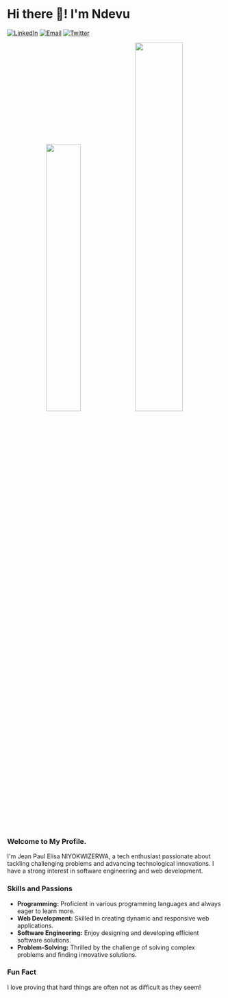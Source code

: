 # Hi there 👋! I'm Ndevu
[![LinkedIn](https://img.shields.io/badge/-LinkedIn-0077B5?style=for-the-badge&logo=linkedin&logoColor=white)](https://www.linkedin.com/in/jean-paul-elisa/)
[![Email](https://img.shields.io/badge/-Email-D14836?style=for-the-badge&logo=gmail&logoColor=white)](mailto:niyokwizerwajeanpaulelisa@gmail.com)
[![Twitter](https://img.shields.io/badge/-Twitter-1DA1F2?style=for-the-badge&logo=twitter&logoColor=white)](https://twitter.com/@elion55698906)

<div align="center" >
  <img width="40%" src="https://github-readme-stats.vercel.app/api/top-langs/?username=ndevu12&layout=compact&text_color=daf7dc&bg_color=151515&hide=css,html" />
  <img width="47%" src="https://github-readme-streak-stats.herokuapp.com/?user=ndevu12&theme=tokyonight" />
</div>

### Welcome to My Profile.

I'm Jean Paul Elisa NIYOKWIZERWA, a tech enthusiast passionate about tackling challenging problems and advancing technological innovations. I have a strong interest in software engineering and web development.

### Skills and Passions

- **Programming:** Proficient in various programming languages and always eager to learn more.
- **Web Development:** Skilled in creating dynamic and responsive web applications.
- **Software Engineering:** Enjoy designing and developing efficient software solutions.
- **Problem-Solving:** Thrilled by the challenge of solving complex problems and finding innovative solutions.

### Fun Fact

I love proving that hard things are often not as difficult as they seem!

